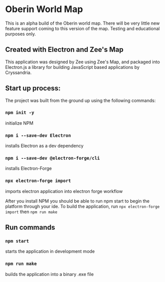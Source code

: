 # Oberin World Map

This is an alpha build of the Oberin world map. There will be very little new feature support coming to this version of the map. Testing and educational purposes only.

## Created with Electron and Zee's Map

This application was designed by Zee using Zee's Map, and packaged into Electron.js a library for building JavaScript based applications by Cryssandria.

## Start up process:

The project was built from the ground up using the following commands:

### `npm init -y`

initialize NPM

### `npm i --save-dev Electron`

installs Electron as a dev dependency

### `npm i --save-dev @electron-forge/cli`

installs Electron-Forge

### `npx electron-forge import`

imports electron application into electron forge workflow

After you install NPM you should be able to run npm start to begin the platform through your ide. To build the application, run `npx electron-forge import` then `npm run make`

## Run commands

### `npm start`

starts the application in development mode

### `npm run make`

builds the application into a binary .exe file
